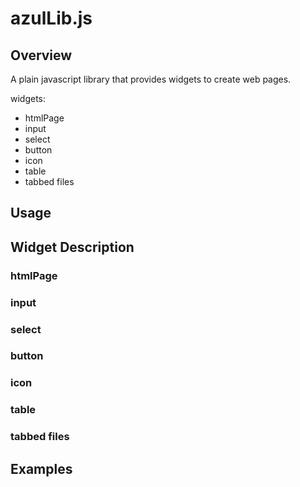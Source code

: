 # azulLib.js

## Overview

A plain javascript library that provides widgets to create web pages.

widgets: 
- htmlPage
- input
- select
- button
- icon
- table
- tabbed files

## Usage

## Widget Description

### htmlPage

### input

### select
 
### button

### icon

### table

### tabbed files

## Examples
